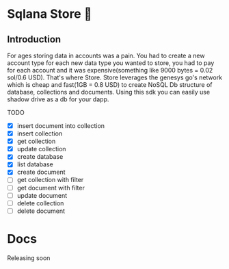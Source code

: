 # Sqlana Store 🐘

## Introduction

For ages storing data in accounts was a pain. You had to create a new account type for each new data type you wanted to store, you had to pay for each account and it was expensive(something like 9000 bytes = 0.02 sol/0.6 USD). That's where Store. Store leverages the genesys go's network which is cheap and fast(1GB = 0.8 USD) to create NoSQL Db structure of database, collections and documents. Using this sdk you can easily use shadow drive as a db for your dapp.

TODO

- [x] insert document into collection
- [x] insert collection
- [x] get collection
- [x] update collection
- [x] create database
- [x] list database
- [x] create document
- [ ] get collection with filter
- [ ] get document with filter
- [ ] update document
- [ ] delete collection
- [ ] delete document

# Docs

Releasing soon
